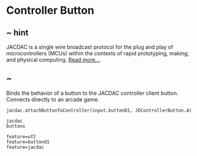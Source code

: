 # Controller Button

## ~ hint

JACDAC  is a single wire broadcast protocol for the plug and play of microcontrollers (MCUs) within the contexts of rapid prototyping, making, and physical computing. [Read more...](https://jacdac.org/).

## ~

Binds the behavior of a button to the JACDAC controller client button. Connects directly to an arcade game.

```blocks
jacdac.attachButtonToController(input.buttonD1, JDControllerButton.A)
```

```package
jacdac
buttons
```

```config
feature=uf2
feature=buttond1
feature=jacdac
```